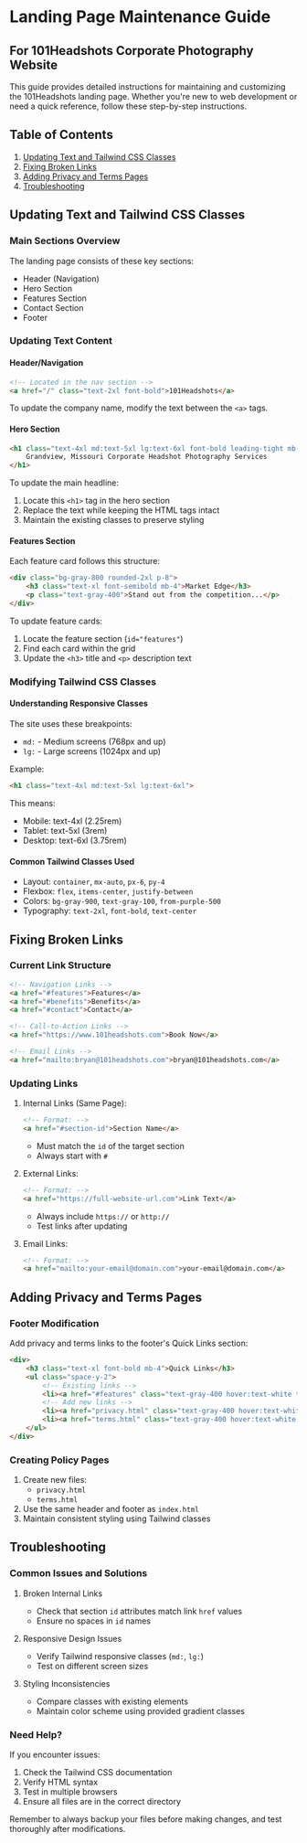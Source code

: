 # Landing Page Maintenance Guide
## For 101Headshots Corporate Photography Website

This guide provides detailed instructions for maintaining and customizing the 101Headshots landing page. Whether you're new to web development or need a quick reference, follow these step-by-step instructions.

## Table of Contents
1. [Updating Text and Tailwind CSS Classes](#updating-text-and-tailwind-css-classes)
2. [Fixing Broken Links](#fixing-broken-links)
3. [Adding Privacy and Terms Pages](#adding-privacy-and-terms-pages)
4. [Troubleshooting](#troubleshooting)

## Updating Text and Tailwind CSS Classes

### Main Sections Overview
The landing page consists of these key sections:
- Header (Navigation)
- Hero Section
- Features Section
- Contact Section
- Footer

### Updating Text Content

#### Header/Navigation
```html
<!-- Located in the nav section -->
<a href="/" class="text-2xl font-bold">101Headshots</a>
```
To update the company name, modify the text between the `<a>` tags.

#### Hero Section
```html
<h1 class="text-4xl md:text-5xl lg:text-6xl font-bold leading-tight mb-6">
    Grandview, Missouri Corporate Headshot Photography Services
</h1>
```
To update the main headline:
1. Locate this `<h1>` tag in the hero section
2. Replace the text while keeping the HTML tags intact
3. Maintain the existing classes to preserve styling

#### Features Section
Each feature card follows this structure:
```html
<div class="bg-gray-800 rounded-2xl p-8">
    <h3 class="text-xl font-semibold mb-4">Market Edge</h3>
    <p class="text-gray-400">Stand out from the competition...</p>
</div>
```
To update feature cards:
1. Locate the feature section (`id="features"`)
2. Find each card within the grid
3. Update the `<h3>` title and `<p>` description text

### Modifying Tailwind CSS Classes

#### Understanding Responsive Classes
The site uses these breakpoints:
- `md:` - Medium screens (768px and up)
- `lg:` - Large screens (1024px and up)

Example:
```html
<h1 class="text-4xl md:text-5xl lg:text-6xl">
```
This means:
- Mobile: text-4xl (2.25rem)
- Tablet: text-5xl (3rem)
- Desktop: text-6xl (3.75rem)

#### Common Tailwind Classes Used
- Layout: `container`, `mx-auto`, `px-6`, `py-4`
- Flexbox: `flex`, `items-center`, `justify-between`
- Colors: `bg-gray-900`, `text-gray-100`, `from-purple-500`
- Typography: `text-2xl`, `font-bold`, `text-center`

## Fixing Broken Links

### Current Link Structure
```html
<!-- Navigation Links -->
<a href="#features">Features</a>
<a href="#benefits">Benefits</a>
<a href="#contact">Contact</a>

<!-- Call-to-Action Links -->
<a href="https://www.101headshots.com">Book Now</a>

<!-- Email Links -->
<a href="mailto:bryan@101headshots.com">bryan@101headshots.com</a>
```

### Updating Links
1. Internal Links (Same Page):
   ```html
   <!-- Format: -->
   <a href="#section-id">Section Name</a>
   ```
   - Must match the `id` of the target section
   - Always start with `#`

2. External Links:
   ```html
   <!-- Format: -->
   <a href="https://full-website-url.com">Link Text</a>
   ```
   - Always include `https://` or `http://`
   - Test links after updating

3. Email Links:
   ```html
   <!-- Format: -->
   <a href="mailto:your-email@domain.com">your-email@domain.com</a>
   ```

## Adding Privacy and Terms Pages

### Footer Modification
Add privacy and terms links to the footer's Quick Links section:

```html
<div>
    <h3 class="text-xl font-bold mb-4">Quick Links</h3>
    <ul class="space-y-2">
        <!-- Existing links -->
        <li><a href="#features" class="text-gray-400 hover:text-white transition-colors duration-300">Features</a></li>
        <!-- Add new links -->
        <li><a href="privacy.html" class="text-gray-400 hover:text-white transition-colors duration-300">Privacy Policy</a></li>
        <li><a href="terms.html" class="text-gray-400 hover:text-white transition-colors duration-300">Terms of Service</a></li>
    </ul>
</div>
```

### Creating Policy Pages
1. Create new files:
   - `privacy.html`
   - `terms.html`
2. Use the same header and footer as `index.html`
3. Maintain consistent styling using Tailwind classes

## Troubleshooting

### Common Issues and Solutions

1. Broken Internal Links
   - Check that section `id` attributes match link `href` values
   - Ensure no spaces in `id` names

2. Responsive Design Issues
   - Verify Tailwind responsive classes (`md:`, `lg:`)
   - Test on different screen sizes

3. Styling Inconsistencies
   - Compare classes with existing elements
   - Maintain color scheme using provided gradient classes

### Need Help?
If you encounter issues:
1. Check the Tailwind CSS documentation
2. Verify HTML syntax
3. Test in multiple browsers
4. Ensure all files are in the correct directory

Remember to always backup your files before making changes, and test thoroughly after modifications.